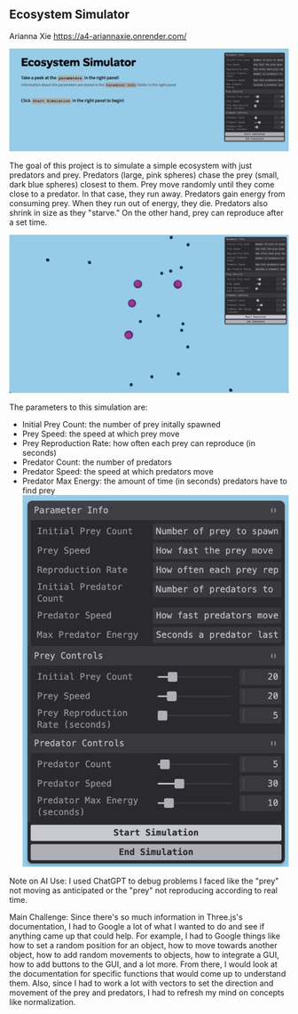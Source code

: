 ## Ecosystem Simulator
Arianna Xie 
https://a4-ariannaxie.onrender.com/

![Start Screen](images/startScreen.png)

The goal of this project is to simulate a simple ecosystem with just predators and prey. Predators (large, pink spheres) chase the prey (small, dark blue spheres) closest to them. Prey move randomly until they come close to a predator. In that case, they run away. Predators gain energy from consuming prey. When they run out of energy, they die. Predators also shrink in size as they "starve." On the other hand, prey can reproduce after a set time.

![Simulation showing "predators" and "prey"](images/sim.png)

The parameters to this simulation are:
- Initial Prey Count: the number of prey initally spawned
- Prey Speed: the speed at which prey move
- Prey Reproduction Rate: how often each prey can reproduce (in seconds)
- Predator Count: the number of predators
- Predator Speed: the speed at which predators move
- Predator Max Energy: the amount of time (in seconds) predators have to find prey
![Tweakpane GUI](images/gui.png)

Note on AI Use: I used ChatGPT to debug problems I faced like the "prey" not moving as anticipated or the "prey" not reproducing according to real time.

Main Challenge: Since there's so much information in Three.js's documentation, I had to Google a lot of what I wanted to do and see if anything came up that could help. 
For example, I had to Google things like how to set a random position for an object, how to move towards another object, how to add random movements to objects, how to integrate a GUI, how to add buttons to the GUI, and a lot more. From there, I would look at the documentation for specific functions that would come up to understand them.
Also, since I had to work a lot with vectors to set the direction and movement of the prey and predators, I had to refresh my mind on concepts like normalization.